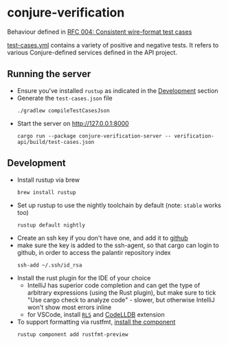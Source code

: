 # conjure-verification

Behaviour defined in [RFC 004: Consistent wire-format test cases](https://github.com/palantir/conjure/pull/35)

[test-cases.yml](./test-cases.yml) contains a variety of positive and negative tests.  It refers to various Conjure-defined services defined in the API project.

## Running the server

- Ensure you've installed `rustup` as indicated in the [Development](#development) section
- Generate the `test-cases.json` file
    ```
    ./gradlew compileTestCasesJson
    ```
- Start the server on http://127.0.0.1:8000
    ```
    cargo run --package conjure-verification-server -- verification-api/build/test-cases.json
    ```

## Development

- Install rustup via brew
    ```
    brew install rustup
    ```
- Set up rustup to use the nightly toolchain by default (note: `stable` works too)
    ```
    rustup default nightly
    ```
- Create an ssh key if you don't have one, and add it to [github](https://github.com/settings/keys)
- make sure the key is added to the ssh-agent, so that cargo can login to github, in order to access the palantir repository index
    ```
    ssh-add ~/.ssh/id_rsa
    ```
- Install the rust plugin for the IDE of your choice
  - IntelliJ has superior code completion and can get the type of arbitrary expressions (using the Rust plugin), but make sure to tick "Use cargo check to analyze code" - slower, but otherwise IntelliJ won't show most errors inline
  - for VSCode, install [`RLS`](https://marketplace.visualstudio.com/items?itemName=rust-lang.rust) and [CodeLLDB](https://marketplace.visualstudio.com/items?itemName=vadimcn.vscode-lldb) extension
- To support formatting via rustfmt, [install the component](https://github.com/rust-lang-nursery/rustfmt#installation)
    ```
    rustup component add rustfmt-preview
    ```
